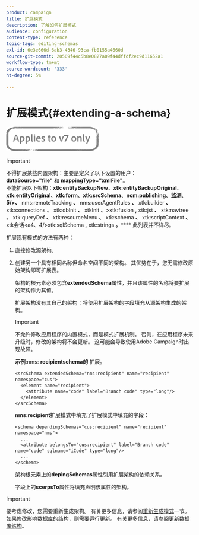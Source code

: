 ```yaml
---
product: campaign
title: 扩展模式
description: 了解如何扩展模式
audience: configuration
content-type: reference
topic-tags: editing-schemas
exl-id: 6e3e666d-6ab3-4346-93ca-fb0155a4660d
source-git-commit: 20509f44c5b8e0827a09f44dffdf2ec9d11652a1
workflow-type: tm+mt
source-wordcount: '333'
ht-degree: 5%

---
```


# 扩展模式{#extending-a-schema}

![](../../assets/v7-only.svg)

>[!IMPORTANT]
>
>不得扩展某些内置架构：主要是定义了以下设置的用户：\
>**dataSource=&quot;file&quot;** 和 **mappingType=&quot;xmlFile&quot;**。\
>不能扩展以下架构：**xtk:entityBackupNew**、**xtk:entityBackupOriginal**、**xtk:entityOriginal**、**xtk:form**、**xtk:srcSchema**、**ncm:publishing**、**监测**、**5/>、** nms:remoteTracking **、** nms:userAgentRules **、** xtk:builder **、** xtk:connections **、** xtk:dbInit **、** xtkInit **、**>xtk:fusion **,** xtk:jst **、** xtk:navtree **、** xtk:queryDef **、** xtk:resourceMenu **、** xtk:schema **、** xtk:scriptContext **、** xtk会话&lt;a4、4/>xtk:sqlSchema **,** xtk:strings **。******
>此列表并不详尽。

扩展现有模式的方法有两种：

1. 直接修改源架构。
1. 创建另一个具有相同名称但命名空间不同的架构。 其优势在于，您无需修改原始架构即可扩展表。

   架构的根元素必须包含&#x200B;**extendedSchema**&#x200B;属性，并且该属性的名称将要扩展的架构作为其值。

   扩展架构没有其自己的架构：将使用扩展架构的字段填充从源架构生成的架构。

   >[!IMPORTANT]
   >
   >不允许修改应用程序的内置模式，而是模式扩展机制。 否则，在应用程序未来升级时，修改的架构将不会更新。 这可能会导致使用Adobe Campaign时出现故障。

   **示例**:nms: **recipientschema的** 扩展。

   ```
   <srcSchema extendedSchema="nms:recipient" name="recipient" namespace="cus">
     <element name="recipient">
       <attribute name="code" label="Branch code" type="long"/>
     </element>
   </srcSchema>
   ```

   **nms:recipient**&#x200B;扩展模式中填充了扩展模式中填充的字段：

   ```
   <schema dependingSchemas="cus:recipient" name="recipient" namespace="nms">
     ...
     <attribute belongsTo="cus:recipient" label="Branch code" name="code" sqlname="iCode" type="long"/>
     ...
   </schema>
   ```

   架构根元素上的&#x200B;**depingSchemas**&#x200B;属性引用扩展架构的依赖关系。

   字段上的&#x200B;**scerpsTo**&#x200B;属性将填充声明该属性的架构。

>[!IMPORTANT]
>
>要考虑修改，您需要重新生成架构。 有关更多信息，请参阅[重新生成模式](../../configuration/using/regenerating-schemas.md)一节。\
>如果修改影响数据库的结构，则需要运行更新。 有关更多信息，请参阅[更新数据库结构](../../configuration/using/updating-the-database-structure.md)。
